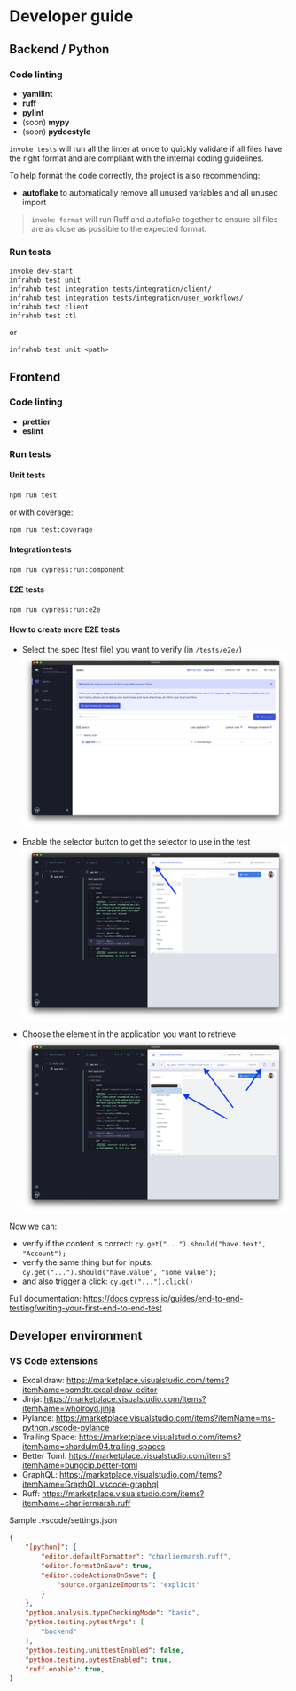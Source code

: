 # Developer guide

## Backend / Python

### Code linting

- **yamllint**
- **ruff**
- **pylint**
- (soon) **mypy**
- (soon) **pydocstyle**

`invoke tests` will run all the linter at once to quickly validate if all files have the right format and are compliant with the internal coding guidelines.

To help format the code correctly, the project is also recommending:

- **autoflake** to automatically remove all unused variables and all unused import

> `invoke format` will run Ruff and autoflake together to ensure all files are as close as possible to the expected format.

### Run tests

```shell
invoke dev-start
infrahub test unit
infrahub test integration tests/integration/client/
infrahub test integration tests/integration/user_workflows/
infrahub test client
infrahub test ctl
```

or

```shell
infrahub test unit <path>
```

## Frontend

### Code linting

- **prettier**
- **eslint**

### Run tests

#### Unit tests

```sh
npm run test
```

or with coverage:

```sh
npm run test:coverage
```

#### Integration tests

```sh
npm run cypress:run:component
```

#### E2E tests

```sh
npm run cypress:run:e2e
```

#### How to create more E2E tests

- Select the spec (test file) you want to verify (in `/tests/e2e/`)
![](../media/tests/cypress_e2e_1.png)

- Enable the selector button to get the selector to use in the test
![](../media/tests/cypress_e2e_2.png)

- Choose the element in the application you want to retrieve
![](../media/tests/cypress_e2e_3.png)

Now we can:

- verify if the content is correct:
```cy.get("...").should("have.text", "Account");```
- verify the same thing but for inputs:
```cy.get("...").should("have.value", "some value");```
- and also trigger a click:
```cy.get("...").click()```

Full documentation: https://docs.cypress.io/guides/end-to-end-testing/writing-your-first-end-to-end-test

## Developer environment

### VS Code extensions

- Excalidraw: https://marketplace.visualstudio.com/items?itemName=pomdtr.excalidraw-editor
- Jinja: https://marketplace.visualstudio.com/items?itemName=wholroyd.jinja
- Pylance: https://marketplace.visualstudio.com/items?itemName=ms-python.vscode-pylance
- Trailing Space: https://marketplace.visualstudio.com/items?itemName=shardulm94.trailing-spaces
- Better Toml: https://marketplace.visualstudio.com/items?itemName=bungcip.better-toml
- GraphQL: https://marketplace.visualstudio.com/items?itemName=GraphQL.vscode-graphql
- Ruff: https://marketplace.visualstudio.com/items?itemName=charliermarsh.ruff

Sample .vscode/settings.json

```json
{
    "[python]": {
        "editor.defaultFormatter": "charliermarsh.ruff",
        "editor.formatOnSave": true,
        "editor.codeActionsOnSave": {
            "source.organizeImports": "explicit"
        }
    },
    "python.analysis.typeCheckingMode": "basic",
    "python.testing.pytestArgs": [
        "backend"
    ],
    "python.testing.unittestEnabled": false,
    "python.testing.pytestEnabled": true,
    "ruff.enable": true,
}
```